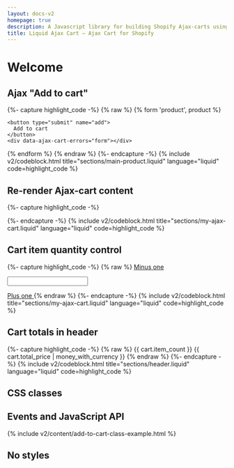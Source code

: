 ```yaml
---
layout: docs-v2
homepage: true
description: A Javascript library for building Shopify Ajax-carts using Liquid templates
title: Liquid Ajax Cart — Ajax Cart for Shopify
---
```


# Welcome

## Ajax "Add to cart"

{%- capture highlight_code -%}
{% raw %}
<ajax-cart-product-form>
  {% form 'product', product %}
    <!-- form content -->

    <button type="submit" name="add">
      Add to cart
    </button>
    <div data-ajax-cart-errors="form"></div>
  {% endform %}
</ajax-cart-product-form>
{% endraw %}
{%- endcapture -%}
{% include v2/codeblock.html title="sections/main-product.liquid" language="liquid" code=highlight_code %}

## Re-render Ajax-cart content

{%- capture highlight_code -%}
<div class="my-cart" data-ajax-cart-section>
  <!-- Cart content -->
</div>
{%- endcapture -%}
{% include v2/codeblock.html title="sections/my-ajax-cart.liquid" language="liquid" code=highlight_code %}

## Cart item quantity control

{%- capture highlight_code -%}
{% raw %}
<ajax-cart-quantity>
  <a data-ajax-cart-quantity-minus href="{{ routes.cart_change_url }}?line={{ line_item_index }}&quantity={{ line_item.quantity | minus: 1 }}" >
    Minus one
  </a>

  <input data-ajax-cart-quantity-input="{{ line_item_index }}"
    name="updates[]" 
    value="{{ line_item.quantity }}" 
    type="number" />

  <a data-ajax-cart-quantity-plus href="{{ routes.cart_change_url }}?line={{ line_item_index }}&quantity={{ line_item.quantity | plus: 1 }}"> 
    Plus one 
  </a>
</ajax-cart-quantity>
{% endraw %}
{%- endcapture -%}
{% include v2/codeblock.html title="sections/my-ajax-cart.liquid" language="liquid" code=highlight_code %}

## Cart totals in header

{%- capture highlight_code -%}
{% raw %}
<span data-ajax-cart-bind="item_count" class="header__cart-quantity">
  {{ cart.item_count }}
</span>
<span data-ajax-cart-bind="total_price | money_with_currency" class="header__cart-total">
  {{ cart.total_price | money_with_currency }}
</span>
{% endraw %}
{%- endcapture -%}
{% include v2/codeblock.html title="sections/header.liquid" language="liquid" code=highlight_code %}

## CSS classes

## Events and JavaScript API

{% include v2/content/add-to-cart-class-example.html %}

## No styles